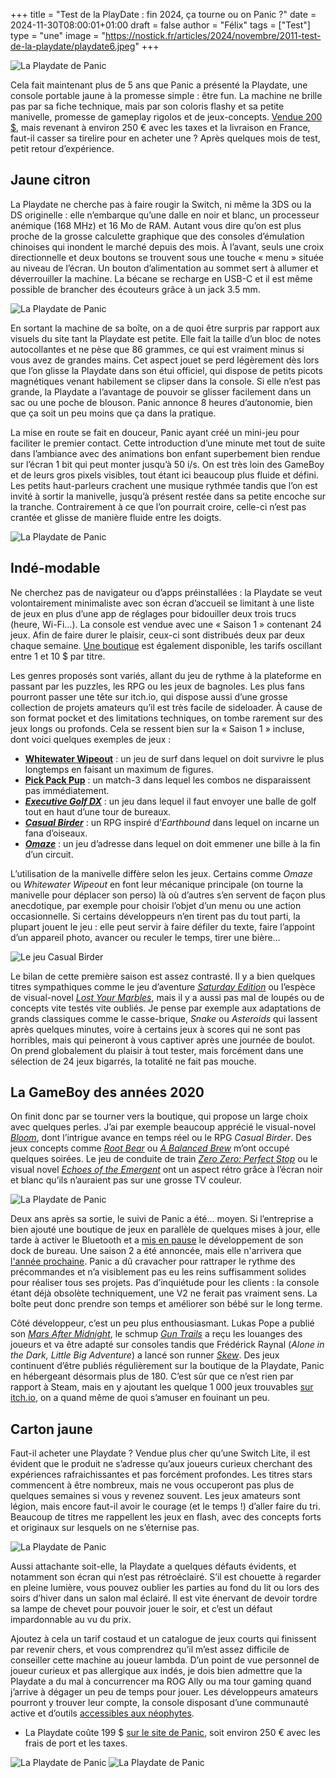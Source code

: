 +++
title = "Test de la PlayDate : fin 2024, ça tourne ou on Panic ?"
date = 2024-11-30T08:00:01+01:00
draft = false
author = "Félix"
tags = ["Test"]
type = "une"
image = "https://nostick.fr/articles/2024/novembre/2011-test-de-la-playdate/playdate6.jpeg"
+++

![La Playdate de Panic](playdate6.jpeg "")
 
Cela fait maintenant plus de 5 ans que Panic a présenté la Playdate, une console portable jaune à la promesse simple : être fun. La machine ne brille pas par sa fiche technique, mais par son coloris flashy et sa petite manivelle, promesse de gameplay rigolos et de jeux-concepts. [Vendue 200 $](https://play.date), mais revenant à environ 250 € avec les taxes et la livraison en France, faut-il casser sa tirelire pour en acheter une ? Après quelques mois de test, petit retour d’expérience.

## Jaune citron

La Playdate ne cherche pas à faire rougir la Switch, ni même la 3DS ou la DS originelle : elle n’embarque qu’une dalle en noir et blanc, un processeur anémique (168 MHz) et 16 Mo de RAM. Autant vous dire qu’on est plus proche de la grosse calculette graphique que des consoles d’émulation chinoises qui inondent le marché depuis des mois. À l’avant, seuls une croix directionnelle et deux boutons se trouvent sous une touche « menu » située au niveau de l’écran. Un bouton d’alimentation au sommet sert à allumer et déverrouiller la machine. La bécane se recharge en USB-C et il est même possible de brancher des écouteurs grâce à un jack 3.5 mm.

![La Playdate de Panic](playdate1.jpeg "")

En sortant la machine de sa boîte, on a de quoi être surpris par rapport aux visuels du site tant la Playdate est petite. Elle fait la taille d’un bloc de notes autocollantes et ne pèse que 86 grammes, ce qui est vraiment minus si vous avez de grandes mains. Cet aspect jouet se perd légèrement dès lors que l’on glisse la Playdate dans son étui officiel, qui dispose de petits picots magnétiques venant habilement se clipser dans la console. Si elle n’est pas grande, la Playdate a l’avantage de pouvoir se glisser facilement dans un sac ou une poche de blouson. Panic annonce 8 heures d’autonomie, bien que ça soit un peu moins que ça dans la pratique.

La mise en route se fait en douceur, Panic ayant créé un mini-jeu pour faciliter le premier contact. Cette introduction d’une minute met tout de suite dans l’ambiance avec des animations bon enfant superbement bien rendue sur l’écran 1 bit qui peut monter jusqu’à 50 i/s. On est très loin des GameBoy et de leurs gros pixels visibles, tout étant ici beaucoup plus fluide et défini. Les petits haut-parleurs crachent une musique rythmée tandis que l’on est invité à sortir la manivelle, jusqu’à présent restée dans sa petite encoche sur la tranche. Contrairement à ce que l’on pourrait croire, celle-ci n’est pas crantée et glisse de manière fluide entre les doigts.

![La Playdate de Panic](playdate2.jpeg "")

## Indé-modable

Ne cherchez pas de navigateur ou d’apps préinstallées : la Playdate se veut volontairement minimaliste avec son écran d’accueil se limitant à une liste de jeux en plus d’une app de réglages pour bidouiller deux trois trucs (heure, Wi-Fi…). La console est vendue avec une « Saison 1 » contenant 24 jeux. Afin de faire durer le plaisir, ceux-ci sont distribués deux par deux chaque semaine. [Une boutique](https://play.date/games/) est également disponible, les tarifs oscillant entre 1 et 10 $ par titre. 

Les genres proposés sont variés, allant du jeu de rythme à la plateforme en passant par les puzzles, les RPG ou les jeux de bagnoles. Les plus fans pourront passer une tête sur itch.io, qui dispose aussi d’une grosse collection de projets amateurs qu’il est très facile de sideloader. À cause de son format pocket et des limitations techniques, on tombe rarement sur des jeux longs ou profonds. Cela se ressent bien sur la « Saison 1 » incluse, dont voici quelques exemples de jeux :

- **[Whitewater Wipeout](https://play.date/games/whitewater-wipeout/)** : un jeu de surf dans lequel on doit survivre le plus longtemps en faisant un maximum de figures.
- **[Pick Pack Pup](https://play.date/games/pickpackpup/)** : un match-3 dans lequel les combos ne disparaissent pas immédiatement.
- ***[Executive Golf DX](https://play.date/games/executive-golf/)*** : un jeu dans lequel il faut envoyer une balle de golf tout en haut d’une tour de bureaux.
- ***[Casual Birder](https://play.date/games/casual-birder/)*** : un RPG inspiré d’*Earthbound* dans lequel on incarne un fana d’oiseaux.
- ***‌[Omaze](https://play.date/games/omaze/)*** : un jeu d’adresse dans lequel on doit emmener une bille à la fin d’un circuit.

L’utilisation de la manivelle diffère selon les jeux. Certains comme *Omaze* ou *Whitewater Wipeout* en font leur mécanique principale (on tourne la manivelle pour déplacer son perso) là où d’autres s’en servent de façon plus anecdotique, par exemple pour choisir l’objet d’un menu ou une action occasionnelle. Si certains développeurs n’en tirent pas du tout parti, la plupart jouent le jeu : elle peut servir à faire défiler du texte, faire l’appoint d’un appareil photo, avancer ou reculer le temps, tirer une bière…

![Le jeu Casual Birder](2.png "Casual Birder est une des bonnes surprises de la première saison.")

Le bilan de cette première saison est assez contrasté. Il y a bien quelques titres sympathiques comme le jeu d’aventure *[Saturday Edition](https://play.date/games/saturday-edition/)* ou l’espèce de visual-novel *[Lost Your Marbles](https://play.date/games/lost-your-marbles/)*, mais il y a aussi pas mal de loupés ou de concepts vite testés vite oubliés. Je pense par exemple aux adaptations de grands classiques comme le casse-brique, *Snake* ou *Asteroids* qui lassent après quelques minutes, voire à certains jeux à scores qui ne sont pas horribles, mais qui peineront à vous captiver après une journée de boulot. On prend globalement du plaisir à tout tester, mais forcément dans une sélection de 24 jeux bigarrés, la totalité ne fait pas mouche.

## La GameBoy des années 2020

On finit donc par se tourner vers la boutique, qui propose un large choix avec quelques perles. J’ai par exemple beaucoup apprécié le visual-novel *[Bloom](https://play.date/games/bloom/)*, dont l’intrigue avance en temps réel ou le RPG *Casual Birder*. Des jeux concepts comme *[Root Bear](https://play.date/games/root-bear/)* ou *[A Balanced Brew](https://play.date/games/a-balanced-brew/)* m’ont occupé quelques soirées. Le jeu de conduite de train *[Zero Zero: Perfect Stop](https://play.date/games/zero-zero/)* ou le visual novel *[Echoes of the Emergent](https://play.date/games/echoes-of-emergent/)* ont un aspect rétro grâce à l’écran noir et blanc qu’ils n’auraient pas sur une grosse TV couleur.

![La Playdate de Panic](playdate5.jpeg "")

Deux ans après sa sortie, le suivi de Panic a été… moyen. Si l’entreprise a bien ajouté une boutique de jeux en parallèle de quelques mises à jour, elle tarde à activer le Bluetooth et a [mis en pause](https://nostick.fr/articles/2024/octobre/1810-stero-dock-playdate-ca-sent-pas-bon/) le développement de son dock de bureau. Une saison 2 a été annoncée, mais elle n'arrivera que [l'année prochaine](https://nostick.fr/articles/2024/octobre/3110-la-playdate-va-avoir-droit-a-une-saison-2/). Panic a dû cravacher pour rattraper le rythme des précommandes et n’a visiblement pas eu les reins suffisamment solides pour réaliser tous ses projets. Pas d’inquiétude pour les clients : la console étant déjà obsolète techniquement, une V2 ne ferait pas vraiment sens. La boîte peut donc prendre son temps et améliorer son bébé sur le long terme.

Côté développeur, c’est un peu plus enthousiasmant. Lukas Pope a publié son *[Mars After Midnight](https://play.date/games/mars-after-midnight/)*, le schmup *[‌Gun Trails](https://play.date/games/gun-trails/)* a reçu les louanges des joueurs et va être adapté sur consoles tandis que Frédérick Raynal (*Alone in the Dark, Little Big Adventure*) a lancé son runner *[Skew](https://play.date/games/skew/)*. Des jeux continuent d’être publiés régulièrement sur la boutique de la Playdate, Panic en hébergeant désormais plus de 180. C’est sûr que ce n’est rien par rapport à Steam, mais en y ajoutant les quelque 1 000 jeux trouvables [sur itch.io](https://itch.io/games/tag-playdate), on a quand même de quoi s’amuser en fouinant un peu. 

## Carton jaune

Faut-il acheter une Playdate ? Vendue plus cher qu’une Switch Lite, il est évident que le produit ne s’adresse qu’aux joueurs curieux cherchant des expériences rafraichissantes et pas forcément profondes. Les titres stars commencent à être nombreux, mais ne vous occuperont pas plus de quelques semaines si vous y revenez souvent. Les jeux amateurs sont légion, mais encore faut-il avoir le courage (et le temps !) d’aller faire du tri. Beaucoup de titres me rappellent les jeux en flash, avec des concepts forts et originaux sur lesquels on ne s’éternise pas. 

![La Playdate de Panic](playdate4.jpeg "")

Aussi attachante soit-elle, la Playdate a quelques défauts évidents, et notamment son écran qui n’est pas rétroéclairé.  S’il est chouette à regarder en pleine lumière, vous pouvez oublier les parties au fond du lit ou lors des soirs d’hiver dans un salon mal éclairé. Il est vite énervant de devoir tordre sa lampe de chevet pour pouvoir jouer le soir, et c’est un défaut impardonnable au vu du prix.

Ajoutez à cela un tarif costaud et un catalogue de jeux courts qui finissent par revenir chers, et vous comprendrez qu’il m’est assez difficile de conseiller cette machine au joueur lambda. D’un point de vue personnel de joueur curieux et pas allergique aux indés, je dois bien admettre que la Playdate a du mal à concurrencer ma ROG Ally ou ma tour gaming quand j’arrive à dégager un peu de temps pour jouer. Les développeurs amateurs pourront y trouver leur compte, la console disposant d’une communauté active et d’outils [accessibles aux néophytes](https://play.date/dev/#cardPulp).

- La Playdate coûte 199 $ [sur le site de Panic](https://play.date), soit environ 250 € avec les frais de port et les taxes.  

![La Playdate de Panic](playdate3.jpeg "")
![La Playdate de Panic](playdate8.jpeg "")

